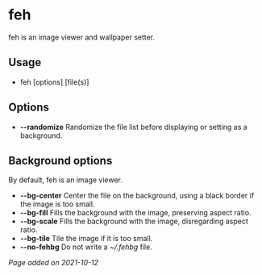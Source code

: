 # feh
feh is an image viewer and wallpaper setter.

## Usage
- feh [options] [file(s)]

## Options
- **--randomize** Randomize the file list before displaying or setting as a background.

## Background options
By default, feh is an image viewer.

- **--bg-center** Center the file on the background, using a black border if the
image is too small.
- **--bg-fill** Fills the background with the image, preserving aspect ratio.
- **--bg-scale** Fills the background with the image, disregarding aspect ratio.
- **--bg-tile** Tile the image if it is too small.
- **--no-fehbg** Do not write a *~/.fehbg* file.

*Page added on 2021-10-12*

